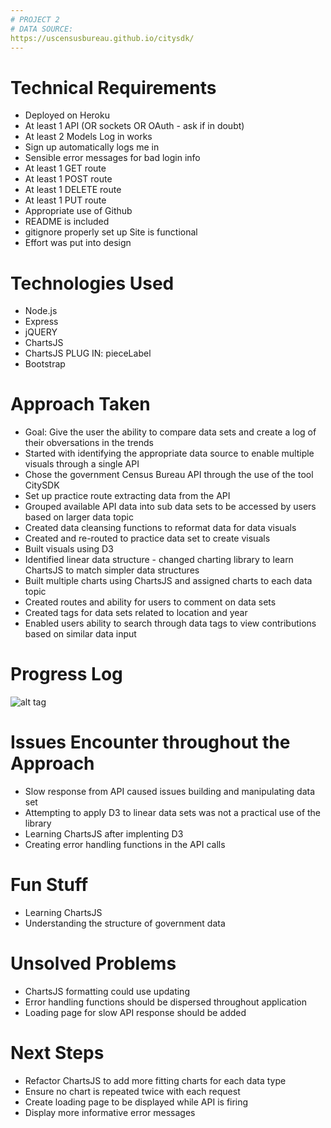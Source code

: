 ```yaml
---
# PROJECT 2
# DATA SOURCE:
https://uscensusbureau.github.io/citysdk/
---
```


# Technical Requirements
- Deployed on Heroku	
- At least 1 API (OR sockets OR OAuth - ask if in doubt)	
- At least 2 Models	Log in works	
- Sign up automatically logs me in	
- Sensible error messages for bad login info	
- At least 1 GET route	
- At least 1 POST route	
- At least 1 DELETE route	
- At least 1 PUT route	
- Appropriate use of Github
- README is included	
- gitignore properly set up	Site is functional	
- Effort was put into design

# Technologies Used
- Node.js
- Express
- jQUERY
- ChartsJS
- ChartsJS PLUG IN: pieceLabel
- Bootstrap

# Approach Taken
- Goal: Give the user the ability to compare data sets and create a log of their obversations in the trends
- Started with identifying the appropriate data source to enable multiple visuals through a single API
- Chose the government Census Bureau API through the use of the tool CitySDK
- Set up practice route extracting data from the API
- Grouped available API data into sub data sets to be accessed by users based on larger data topic
- Created data cleansing functions to reformat data for data visuals
- Created and re-routed to practice data set to create visuals
- Built visuals using D3
- Identified linear data structure - changed charting library to learn ChartsJS to match simpler data structures
- Built multiple charts using ChartsJS and assigned charts to each data topic 
- Created routes and ability for users to comment on data sets
- Created tags for data sets related to location and year
- Enabled users ability to search through data tags to view contributions based on similar data input

# Progress Log
![alt tag](http://res.cloudinary.com/diemchbam/image/upload/v1516075690/DataEntryForm_V1_qaqeaz.png "Initial Data Entry Form _V1")

# Issues Encounter throughout the Approach
- Slow response from API caused issues building and manipulating data set
- Attempting to apply D3 to linear data sets was not a practical use of the library
- Learning ChartsJS after implenting D3
- Creating error handling functions in the API calls

# Fun Stuff
- Learning ChartsJS
- Understanding the structure of government data


# Unsolved Problems
- ChartsJS formatting could use updating
- Error handling functions should be dispersed throughout application
- Loading page for slow API response should be added

# Next Steps
- Refactor ChartsJS to add more fitting charts for each data type
- Ensure no chart is repeated twice with each request
- Create loading page to be displayed while API is firing
- Display more informative error messages